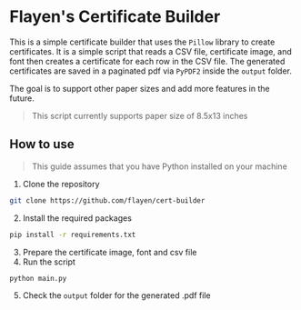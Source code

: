 # Flayen's Certificate Builder
This is a simple certificate builder that uses the `Pillow` library to create certificates. It is a simple script that reads a CSV file, certificate image, and font then creates a certificate for each row in the CSV file.
The generated certificates are saved in a paginated pdf via `PyPDF2` inside the `output` folder.

The goal is to support other paper sizes and add more features in the future.

> This script currently supports paper size of 8.5x13 inches

## How to use
> This guide assumes that you have Python installed on your machine
1. Clone the repository
```bash
git clone https://github.com/flayen/cert-builder
```
2. Install the required packages
```bash
pip install -r requirements.txt
```
3. Prepare the certificate image, font and csv file
4. Run the script
```bash
python main.py
```
5. Check the `output` folder for the generated .pdf file